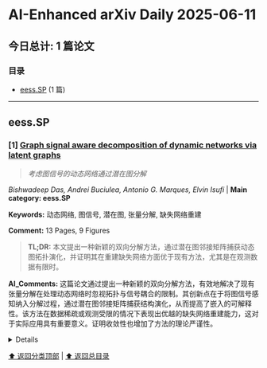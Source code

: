# AI-Enhanced arXiv Daily 2025-06-11

<a id='toc'></a>
## 今日总计: 1 篇论文
### 目录
- [eess.SP](#eesssp) (1 篇)

---
<a id='eesssp'></a>
## eess.SP 

### [1] [Graph signal aware decomposition of dynamic networks via latent graphs](https://arxiv.org/abs/2506.08519)
> *考虑图信号的动态网络通过潜在图分解*

*Bishwadeep Das, Andrei Buciulea, Antonio G. Marques, Elvin Isufi* | **Main category: eess.SP**

**Keywords:** 动态网络, 图信号, 潜在图, 张量分解, 缺失网络重建

**Comment:** 13 Pages, 9 Figures

> **TL;DR:** 本文提出一种新颖的双向分解方法，通过潜在图邻接矩阵捕获动态图拓扑演化，并证明其在重建缺失网络方面优于现有方法，尤其是在观测数据有限时。

**AI_Comments:** 这篇论文通过提出一种新颖的双向分解方法，有效地解决了现有张量分解在处理动态网络时忽视拓扑与信号耦合的限制。其创新点在于将图信号感知纳入分解过程，通过潜在图邻接矩阵捕获结构演化，从而提高了嵌入的可解释性。该方法在数据稀疏或观测受限的情况下表现出优越的缺失网络重建能力，这对于实际应用具有重要意义。证明收敛性也增加了方法的理论严谨性。

<details>
  <summary>Details</summary>

**Motivation:** 现有张量分解方法在揭示网络演化潜在因素时，提取的嵌入缺乏关系结构且独立于节点信号，导致可解释性差，并忽视了拓扑与信号之间的耦合，这阻碍了下游任务和网络演化分析，尤其是在仅能观测到部分拓扑演化和相关信号的情况下。

**Method:** 提出一种新颖的双向分解方法来表示动态图拓扑，其中结构演化通过潜在图邻接矩阵的线性组合捕获，反映拓扑和信号的整体联合演化。通过交替最小化估计潜在邻接矩阵及其时间尺度特征，并证明该方法收敛到驻点。

**Result:** 所提出的方法能够恢复单独和集体表达性强的潜在图。在重建缺失网络方面，尤其是在观测数据有限时，其性能优于标准的基于张量的分解方法和基于信号的拓扑识别方法。

**Conclusion:** 该研究成功地通过一种考虑图信号的新颖双向分解方法解决了动态网络中拓扑和信号耦合的挑战，有效恢复了潜在驱动因素，并在数据稀疏情境下展现出卓越的缺失网络重建能力。

> **ai_Abstract:** 本文针对动态网络中拓扑演化和节点信号观测不完整的问题，以及现有张量分解方法忽视拓扑与信号耦合的局限性，提出了一种新颖的双向分解方法。该方法通过潜在图邻接矩阵的线性组合来捕获动态图拓扑的结构演化，同时考虑了拓扑和信号的联合演化。通过交替最小化进行估计，并证明其收敛性。实验结果表明，该方法能够有效地恢复具有表达力的潜在图，并且在缺失网络重建方面，尤其是在观测数据有限的情况下，显著优于传统的张量分解和基于信号的拓扑识别方法。

> **摘要翻译:** 网络的动态性分别指拓扑和节点相关信号的变化，并普遍存在于许多社会技术系统，包括社交、生物和基础设施网络。由于实际限制、隐私问题或故障，我们通常只能观察到拓扑演化和相关信号的一小部分，这不仅阻碍了下游任务，也限制了我们对网络演化的分析。这些方面可以通过关注网络演化潜在的驱动因素来缓解，这些驱动因素可以通过低秩张量分解自然地揭示。基于张量的方法通过低秩分解为揭示网络演化的潜在因素提供了强大的手段。然而，提取的嵌入通常缺乏关系结构，并且独立于节点信号获得。这种脱节降低了嵌入的可解释性，并忽略了拓扑与信号之间的耦合。为了解决这些限制，我们提出了一种新颖的双向分解来表示动态图拓扑，其中结构演化通过潜在图邻接矩阵的线性组合捕获，反映了拓扑和信号的整体联合演化。使用时空数据，我们通过交替最小化估计潜在邻接矩阵及其时间尺度特征，并证明我们的方法收敛到驻点。数值结果表明，所提出的方法能够恢复单独和集体表达性强的潜在图，在重建缺失网络方面，尤其是在观测数据有限时，其性能优于标准的基于张量的分解方法和基于信号的拓扑识别方法。

</details>

[⬆️ 返回分类顶部](#eesssp) | [⬆️ 返回总目录](#toc)

